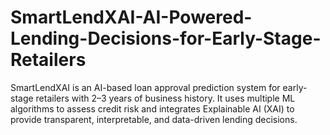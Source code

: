 # SmartLendXAI-AI-Powered-Lending-Decisions-for-Early-Stage-Retailers
SmartLendXAI is an AI-based loan approval prediction system for early-stage retailers with 2–3 years of business history. It uses multiple ML algorithms to assess credit risk and integrates Explainable AI (XAI) to provide transparent, interpretable, and data-driven lending decisions.
